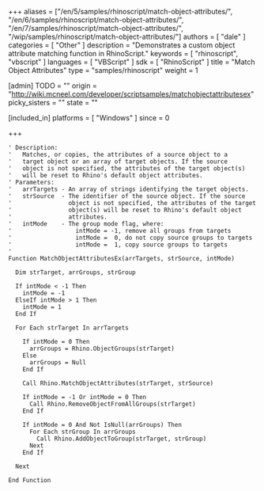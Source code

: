 +++
aliases = ["/en/5/samples/rhinoscript/match-object-attributes/", "/en/6/samples/rhinoscript/match-object-attributes/", "/en/7/samples/rhinoscript/match-object-attributes/", "/wip/samples/rhinoscript/match-object-attributes/"]
authors = [ "dale" ]
categories = [ "Other" ]
description = "Demonstrates a custom object attribute matching function in RhinoScript."
keywords = [ "rhinoscript", "vbscript" ]
languages = [ "VBScript" ]
sdk = [ "RhinoScript" ]
title = "Match Object Attributes"
type = "samples/rhinoscript"
weight = 1

[admin]
TODO = ""
origin = "http://wiki.mcneel.com/developer/scriptsamples/matchobjectattributesex"
picky_sisters = ""
state = ""

[included_in]
platforms = [ "Windows" ]
since = 0

+++

```vbnet
' Description:
'   Matches, or copies, the attributes of a source object to a
'   target object or an array of target objects. If the source
'   object is not specified, the attributes of the target object(s)
'   will be reset to Rhino's default object attributes.
' Parameters:
'   arrTargets - An array of strings identifying the target objects.
'   strSource  - The identifier of the source object. If the source
'                object is not specified, the attributes of the target
'                object(s) will be reset to Rhino's default object
'                attributes.
'   intMode    - The group mode flag, where:
'                  intMode = -1, remove all groups from targets
'                  intMode =  0, do not copy source groups to targets
'                  intMode =  1, copy source groups to targets
'
Function MatchObjectAttributesEx(arrTargets, strSource, intMode)

  Dim strTarget, arrGroups, strGroup

  If intMode < -1 Then
    intMode = -1
  ElseIf intMode > 1 Then
    intMode = 1
  End If

  For Each strTarget In arrTargets

    If intMode = 0 Then
      arrGroups = Rhino.ObjectGroups(strTarget)
    Else
      arrGroups = Null
    End If

    Call Rhino.MatchObjectAttributes(strTarget, strSource)

    If intMode = -1 Or intMode = 0 Then
      Call Rhino.RemoveObjectFromAllGroups(strTarget)
    End If

    If intMode = 0 And Not IsNull(arrGroups) Then
      For Each strGroup In arrGroups
      	Call Rhino.AddObjectToGroup(strTarget, strGroup)
      Next
    End If

  Next

End Function
```
